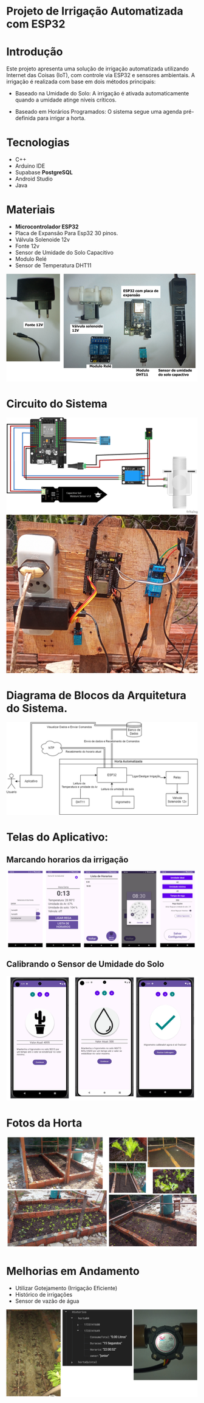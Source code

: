 # Projeto de Irrigação Automatizada com ESP32

# Introdução
Este projeto apresenta uma solução de irrigação automatizada utilizando Internet das Coisas (IoT), com controle via ESP32 e sensores ambientais. A irrigação é realizada com base em dois métodos principais:

- Baseado na Umidade do Solo: A irrigação é ativada automaticamente quando a umidade atinge níveis críticos.

- Baseado em Horários Programados: O sistema segue uma agenda pré-definida para irrigar a horta.

# Tecnologias
- C++
- Arduino IDE
- Supabase **PostgreSQL**
- Android Studio
- Java

# Materiais
- **Microcontrolador ESP32**
- Placa de Expansão Para Esp32 30 pinos.​
- Válvula Solenoide 12v​
- Fonte 12v​
- Sensor de Umidade do Solo Capacitivo​
- Modulo Relé​
- Sensor de Temperatura DHT11​

![Materiais](img/materiais.png)

# Circuito do Sistema 
![Circuito do Sistema](img/circuito_sistema.png)
![Foto do Sistema real](img/Sistema_real.png)

# Diagrama de Blocos da Arquitetura do Sistema.
![Diagrama de Blocos de Arquitetura de Sistema.](img/Diagrama_de_blocos.png)

# Telas do Aplicativo:
## Marcando horarios da irrigação
![Telas do aplictivo](img/telas_1.png)
## Calibrando o Sensor de Umidade do Solo
![Foto do Sistema real](img/telas_2.png)
# Fotos da Horta
![Horta](img/horta_fotos.png)

# Melhorias em Andamento
- Utilizar Gotejamento (Irrigação Eficiente)
- Histórico de irrigações 
- Sensor de vazão de água 

![Fotos das melhorias sugeridas](img/melhorias.png)




